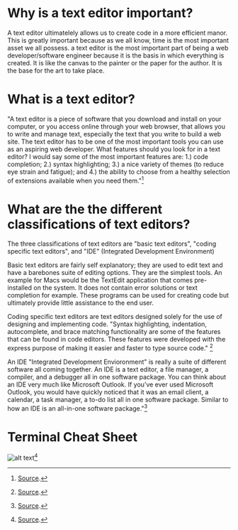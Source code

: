 # Why is a text editor important?

A text editor ultimatelely allows us to create code in a more efficient manor. This is greatly important because as we all know, time is the most important asset we all possess. a text editor is the most important part of being a web developer/software engineer because it is the basis in which everything is created. It is like the canvas to the painter or the paper for the author. It is the base for the art to take place. 


# What is a text editor?

"A text editor is a piece of software that you download and install on your computer, or you access online through your web browser, that allows you to write and manage text, especially the text that you write to build a web site. The text editor has to be one of the most important tools you can use as an aspiring web developer.
What features should you look for in a text editor? I would say some of the most important features are: 1.) code completion; 2.) syntax highlighting; 3.) a nice variety of themes (to reduce eye strain and fatigue); and 4.) the ability to choose from a healthy selection of extensions available when you need them."[^1]

# What are the the different classifications of text editors?

The three classifications of text editors are "basic text editors", "coding specific text editors", and "IDE" (Integrated Development Environment)

Basic text editors are fairly self explanatory; they are used to edit text and have a barebones suite of editing options. They are the simplest tools. An example for Macs would be the TextEdit application that comes pre-installed on the system. It does not contain error solutions or text completion for example. These programs can be used for creating code but ultimately provide little assistance to the end user. 

Coding specific text editors are text editors designed solely for the use of designing and implementing code. "Syntax highlighting, indentation, autocomplete, and brace matching functionality are some of the features that can be found in code editors. These features were developed with the express purpose of making it easier and faster to type source code." [^2]

An IDE "Integrated Development Envioronment" is really a suite of different software all coming together. An IDE is a text editor, a file manager, a compiler, and a debugger all in one software package. You can think about an IDE very much like Microsoft Outlook. If you’ve ever used Microsoft Outlook, you would have quickly noticed that it was an email client, a calendar, a task manager, a to-do list all in one software package. Similar to how an IDE is an all-in-one software package."[^1]

# Terminal Cheat Sheet

![alt text](https://www.git-tower.com/blog/media/pages/posts/command-line-cheat-sheet/7c0f8706c6-1675769690/command-line-cheat-sheet-large01.png)[^3]

[^1]: [Source](https://codefellows.github.io/code-102-guide/curriculum/class-02/Choosing-A-Text-Editor--The-Older-Coder.pdf).

[^2]: [Source](https://www.tutorialspoint.com/difference-between-ide-and-code-editor).

[^3]: [Source](https://www.git-tower.com/blog/media/pages/posts/command-line-cheat-sheet/7c0f8706c6-1675769690/command-line-cheat-sheet-large01.png).
